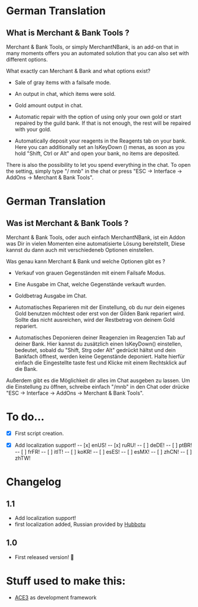 # German Translation
## What is Merchant & Bank Tools ?

Merchant & Bank Tools, or simply MerchantNBank, is an add-on that in many moments offers you an automated solution that you can also set with different options.

What exactly can Merchant & Bank and what options exist?

 * Sale of gray items with a failsafe mode.
 * An output in chat, which items were sold.
 * Gold amount output in chat.
 
 * Automatic repair with the option of using only your own gold or start repaired by the guild bank. If that is not enough, the rest will be repaired with your gold.
 
 * Automatically deposit your reagents in the Reagents tab on your bank. Here you can additionally set an IsKeyDown () menas, as soon as you hold "Shift, Ctrl or Alt" and open your bank, no items are deposited.

There is also the possibility to let you spend everything in the chat. To open the setting, simply type "/ mnb" in the chat or press "ESC -> Interface -> AddOns -> Merchant & Bank Tools".

# German Translation
## Was ist Merchant & Bank Tools ?

Merchant & Bank Tools, oder auch einfach MerchantNBank, ist ein Addon was Dir in vielen Momenten eine automatisierte Lösung bereitstellt, Diese kannst du dann auch mit verschiedeneb Optionen einstellen.

Was genau kann Merchant & Bank und welche Optionen gibt es ?

 * Verkauf von grauen Gegenständen mit einem Failsafe Modus.
 * Eine Ausgabe im Chat, welche Gegenstände verkauft wurden.
 * Goldbetrag Ausgabe im Chat.
 
 
 * Automatisches Reparieren mit der Einstellung, ob du nur dein eigenes Gold benutzen möchtest oder erst von der Gilden Bank repariert wird. Sollte das nicht ausreichen, wird der Restbetrag von deinem Gold repariert.


 * Automatisches Deponieren deiner Reagenzien im Reagenzien Tab auf deiner Bank. Hier kannst du zusätzlich einen IsKeyDown() einstellen, bedeutet, sobald du "Shift, Strg oder Alt" gedrückt hältst und dein Bankfach öffnest, werden keine Gegenstände deponiert. Halte hierfür einfach die Eingestellte taste fest und Klicke mit einem Rechtsklick auf die Bank.
 
Außerdem gibt es die Möglichkeit dir alles im Chat ausgeben zu lassen. Um die Einstellung zu öffnen, schreibe einfach "/mnb" in den Chat oder drücke "ESC -> Interface -> AddOns -> Merchant & Bank Tools".

# To do...

- [x] First script creation.
- [x] Add localization support!
-- [x] enUS!
-- [x] ruRU!
-- [ ] deDE!
-- [ ] ptBR!
-- [ ] frFR!
-- [ ] itIT!
-- [ ] koKR!
-- [ ] esES!
-- [ ] esMX!
-- [ ] zhCN!
-- [ ] zhTW!


# Changelog
## 1.1

- Add localization support!
- first localization added, Russian provided by [Hubbotu](https://wow.curseforge.com/members/Hubbotu)

## 1.0

- First released version! 🎉

# Stuff used to make this:

 * [ACE3](https://www.wowace.com/projects/ace3) as development framework
